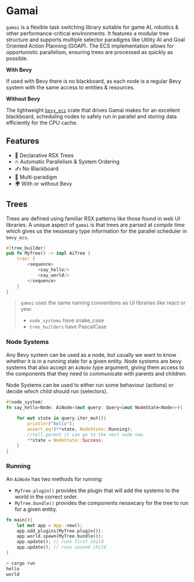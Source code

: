 # Gamai

`gamai` is a flexible task switching library suitable for game AI, robotics & other performance-critical environments. It features a modular tree structure and supports multiple selector paradigms like Utility AI and Goal Oriented Action Planning (GOAP). The ECS implementation allows for opportunistic parallelism, ensuring trees are processed as quickly as possible.

**With Bevy**

If used with Bevy there is no blackboard, as each node is a regular Bevy system with the same access to entities & resources.

**Without Bevy**

The lightweight [`bevy_ecs`][1] crate that drives Gamai makes for an excellent blackboard, scheduling nodes to safely run in parallel and storing data efficiently for the CPU cache.

## Features

- 🌴 Declarative RSX Trees
- 🔥 Automatic Parallelism & System Ordering
- ✍️ No Blackboard
- 🌈 Multi-paradigm
- 🌍 With or without Bevy

## Trees

Trees are defined using familiar RSX patterns like those found in web UI libraries. A unique aspect of `gamai` is that trees are parsed at *compile time* which gives us the nessesary type information for the parallel scheduler in `bevy_ecs`.

```rs
#[tree_builder]
pub fn MyTree() -> impl AiTree {
	tree! {
		<sequence>
			<say_hello/>
			<say_world/>
		</sequence>
	}
}
```

> `gamai` uses the same naming conventions as UI libraries like react or yew:
> - `node_systems` have snake_case 
> - `tree_builders` have PascalCase

### Node Systems

Any Bevy system can be used as a node, but usually we want to know whether it is in a running state for a given entity. Node systems are bevy systems that also accept an `AiNode` type argument, giving them access to the components that they need to communicate with parents and children.

Node Systems can be used to either run some behaviour (actions) or decide which child should run (selectors).

```rs
#[node_system]
fn say_hello<Node: AiNode>(mut query: Query<&mut NodeState<Node>>){
	
	for mut state in query.iter_mut(){
		println!("hello");
		assert_eq!(**state, NodeState::Running);
		//tell parent it can go to the next node now
		**state = NodeState::Success;
	}
}
```

### Running

An `AiNode` has two methods for running:
- `MyTree.plugin()` provides the plugin that will add the systems to the world in the correct order.
- `MyTree.bundle()` provides the components nessecary for the tree to run for a given entity.


```rs
fn main(){
	let mut app = App::new();
	app.add_plugins(MyTree.plugin());
	app.world.spawn(MyTree.bundle());
	app.update(); // runs first child
	app.update(); // runs second child
}
```
```sh
> cargo run
hello
world
```
<!-- > This example uses `bevy`, see [no_bevy](./no_bevy) for more examples. -->

[1]: https://crates.io/crates/bevy_ecs
